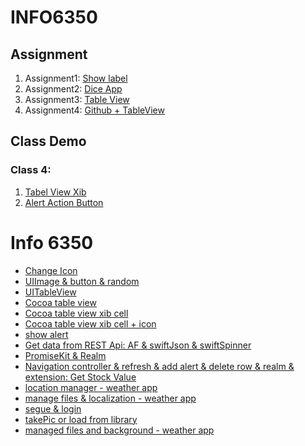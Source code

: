 # INFO6350
## Assignment
1. Assignment1: [Show label](https://github.com/CanlinJiang/INFO6350/tree/main/Class1)
2. Assignment2: [Dice App](https://github.com/CanlinJiang/INFO6350/tree/main/Slot%20Machine)
3. Assignment3: [Table View](https://github.com/CanlinJiang/INFO6350/tree/main/Class3)
4. Assignment4: [Github + TableView](https://github.com/CanlinJiang/INFO6350/tree/main/Class4_Example3)


## Class Demo
### Class 4:
1. [Tabel View Xib](https://github.com/CanlinJiang/INFO6350/tree/main/Class4_example)
2. [Alert Action Button](https://github.com/CanlinJiang/INFO6350/tree/main/Class4_example2)

# Info 6350
- [Change Icon](https://github.com/CanlinJiang/INFO6350/tree/main/Class1)
- [UIImage & button & random](https://github.com/CanlinJiang/INFO6350/tree/main/Slot%20Machine)
- [UITableView](https://github.com/CanlinJiang/INFO6350/tree/main/Class3)
- [Cocoa table view](https://github.com/CanlinJiang/INFO6350/tree/main/Class4_example)
- [Cocoa table view xib cell](https://github.com/CanlinJiang/INFO6350/tree/main/Class4_Example3)
- [Cocoa table view xib cell + icon](https://github.com/CanlinJiang/INFO6350/tree/main/tableViewExample)
- [show alert](https://github.com/CanlinJiang/INFO6350/tree/main/Class4_example2)
- [Get data from REST Api: AF & swiftJson & swiftSpinner](https://github.com/CanlinJiang/INFO6350/tree/main/Class5)
- [PromiseKit & Realm](https://github.com/CanlinJiang/INFO6350/tree/main/Class6)
- [Navigation controller & refresh & add alert & delete row & realm & extension: Get Stock Value](https://github.com/CanlinJiang/INFO6350/tree/main/GetStockValue)
- [location manager - weather app](https://github.com/CanlinJiang/INFO6350/tree/main/World%20Weather)
- [manage files & localization - weather app](https://github.com/CanlinJiang/INFO6350/tree/main/WorldWeather2)
- [segue & login](https://github.com/CanlinJiang/INFO6350/tree/main/LoginProject)
- [takePic or load from library](https://github.com/CanlinJiang/INFO6350/tree/main/TakeAPic)
- [managed files and background - weather app](https://github.com/CanlinJiang/Spring-2021-Smartphone/tree/main/WorldWeather)
